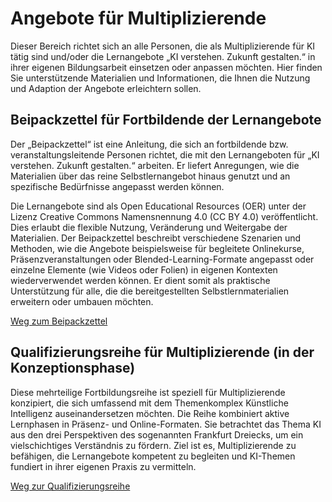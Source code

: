 # Angebote für Multiplizierende

Dieser Bereich richtet sich an alle Personen, die als Multiplizierende für KI tätig sind und/oder die Lernangebote „KI verstehen. Zukunft gestalten.“ in ihrer eigenen Bildungsarbeit einsetzen oder anpassen möchten. Hier finden Sie unterstützende Materialien und Informationen, die Ihnen die Nutzung und Adaption der Angebote erleichtern sollen.

## Beipackzettel für Fortbildende der Lernangebote

Der „Beipackzettel“ ist eine Anleitung, die sich an fortbildende bzw. veranstaltungsleitende Personen richtet, die mit den Lernangeboten für „KI verstehen. Zukunft gestalten.“ arbeiten. Er liefert Anregungen, wie die Materialien über das reine Selbstlernangebot hinaus genutzt und an spezifische Bedürfnisse angepasst werden können.   

Die Lernangebote sind als Open Educational Resources (OER) unter der Lizenz Creative Commons Namensnennung 4.0 (CC BY 4.0) veröffentlicht. Dies erlaubt die flexible Nutzung, Veränderung und Weitergabe der Materialien. Der Beipackzettel beschreibt verschiedene Szenarien und Methoden, wie die Angebote beispielsweise für begleitete Onlinekurse, Präsenzveranstaltungen oder Blended-Learning-Formate angepasst oder einzelne Elemente (wie Videos oder Folien) in eigenen Kontexten wiederverwendet werden können. Er dient somit als praktische Unterstützung für alle, die die bereitgestellten Selbstlernmaterialien erweitern oder umbauen möchten.   

[Weg zum Beipackzettel](Multiplizierende/Lernangebote_Beipackzettel)

## Qualifizierungsreihe für Multiplizierende (in der Konzeptionsphase)

Diese mehrteilige Fortbildungsreihe ist speziell für Multiplizierende konzipiert, die sich umfassend mit dem Themenkomplex Künstliche Intelligenz auseinandersetzen möchten. Die Reihe kombiniert aktive Lernphasen in Präsenz- und Online-Formaten. Sie betrachtet das Thema KI aus den drei Perspektiven des sogenannten Frankfurt Dreiecks, um ein vielschichtiges Verständnis zu fördern. Ziel ist es, Multiplizierende zu befähigen, die Lernangebote kompetent zu begleiten und KI-Themen fundiert in ihrer eigenen Praxis zu vermitteln.

[Weg zur Qualifizierungsreihe](/Multiplizierenden_Qualifizierung)
